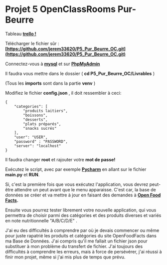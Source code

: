 # Projet 5 OpenClassRooms Pur-Beurre 

Tableau **[trello !](https://trello.com/b/BdchSBv2/purbeurre)**

Télécharger le fichier sûr : **[https://github.com/jerem33620/P5_Pur_Beurre_OC.git](https://github.com/jerem33620/P5_Pur_Beurre_OC.git)**

Connectez-vous à **[mysql](https://www.mysql.com/fr/)** et sur **[PhpMyAdmin](https://www.phpmyadmin.net/)**

Il faudra vous mettre dans le dossier ( **cd P5_Pur_Beurre_OC/Livrables** )

(Tous les **imports** sont dans la partie **venv** )

Modifiez le fichier **config.json** , il doit ressembler à ceci:


    {
        "categories": [
            "produits laitiers",
            "boissons",
            "desserts",
            "plats préparés",
            "snacks sucrés"
        ],
        "user": "USER",
        "password" : "PASSWORD",
        "server": "localhost"
    }


Il faudra changer **root** et rajouter votre **mot de passe!**

Exécutez le script, avec par exemple **[Pycharm](https://www.jetbrains.com/pycharm/)** en allant sur le fichier **main.py** et **RUN**. 

Si, c'est la première fois que vous exécutez l'application, vous devrez peut-être attendre un peut avant que le menu apparaisse. 
C'est car, la base de données se créer et va mettre à jour en faisant des demandes à **[Open Food Facts](https://fr.openfoodfacts.org/).**

Ensuite vous pourrez tester librement votre nouvelle application, qui vous permettra de choisir parmi des catégories et des produits diverses et variés en note nutritionnelle  "A/B/C/D/E" .


J'ai eu des difficultés à comprendre par où je devais commencer ou même pour juste rapatrié les produits et catégories du site OpenFoodFacts dans ma Base de Données. 
J'ai compris qu'il me fallait un fichier json pour substituer à mon problème du transfert de fichier. J'ai toujours des difficultés à comprendre les erreurs, mais à force de persévérer, j'ai réussi à finir mon projet, même si j'ai mis plus de temps que prévu.
